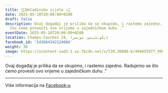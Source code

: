 ```yaml
---
title: 🍫🍪Omladinsko sijelo ☕️🍩
date: 2025-05-10T20:00:00+0200
draft: false
description: Ovaj događaj je prilika da se okupimo, i rastemo zajedno. Radujemo se
  što ćemo provesti ovo vrijeme u zajedničkom duhu .”
eventDate: 2025-05-10T20:00:00+0200
location: Champs-Courbes 24, ‏إيكوبلينس‏، ‏سويسرا‏
facebook_id: '543664342124666'
weight: 30
image: https://scontent-iad3-1.xx.fbcdn.net/v/t39.30808-6/494655977_999846225609310_4487878895912218163_n.jpg?_nc_cat=107&ccb=1-7&_nc_sid=9e60e4&_nc_ohc=ax13eAp7UdUQ7kNvwG39Zw2&_nc_oc=AdmqTW30GA371uWGZ9MIZN1DMYlew4eiDuMF4olRPxQ4KUQ-_BbROoxUZyukcnlelMs&_nc_zt=23&_nc_ht=scontent-iad3-1.xx&edm=ABTKTjYEAAAA&_nc_gid=szfKYSzN43wbH9ZeMrrDkQ&oh=00_Afds5G0RTqcAW1pWr0YYWyGY5fheSGNAi2fkQFnSvTWfAA&oe=68F4D618
---
```


Ovaj događaj je prilika da se okupimo, i rastemo zajedno. Radujemo se što ćemo provesti ovo vrijeme u zajedničkom duhu .”

---

Više informacija na [Facebook-u](https://facebook.com/events/543664342124666)